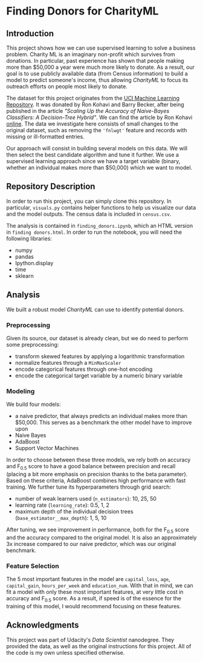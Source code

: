 # Finding Donors for CharityML

## Introduction

This project shows how we can use supervised learning to solve a business problem. Charity ML is 
an imaginary non-profit which survives from donations. In particular, past experience has shown
that people making more than $50,000 a year were much more likely to donate. As a result, our goal
is to use publicly available data (from Census information) to build a model to predict someone's
income, thus allowing _CharityML_ to focus its outreach efforts on people most likely to donate.

 The dataset for this project originates from the [UCI Machine Learning Repository](https://archive.ics.uci.edu/ml/datasets/Census+Income). 
 It was donated by Ron Kohavi and Barry Becker, after being published in the article 
 _"Scaling Up the Accuracy of Naive-Bayes Classifiers: A Decision-Tree Hybrid"_. 
 We can find the article by Ron Kohavi [online](https://www.aaai.org/Papers/KDD/1996/KDD96-033.pdf). 
 The data we investigate here consists of small changes to the original dataset, 
 such as removing the `'fnlwgt'` feature and records with missing or ill-formatted entries.
 
 Our approach will consist in building several models on this data. We will then
 select the best candidate algorithm and tune it further. We use a supervised learning approach since
 we have a target variable (binary, whether an individual makes more than $50,000) which we want to model.
 
 ## Repository Description
 
 In order to run this project, you can simply clone this repository. In particular, `visuals.py`
 contains helper functions to help us visualize our data and the model outputs. The census data
 is included in `census.csv`.
 
 The analysis is contained in `finding_donors.ipynb`, which an HTML version in `finding donors.html`.
 In order to run the notebook, you will need the following libraries:
 * numpy
 * pandas
 * Ipython.display
 * time
 * sklearn
 
 ## Analysis
 
 We built a robust model _CharityML_ can use to identify potential donors.
 
 ### Preprocessing
 
 Given its source, our dataset is already clean, but we do need to perform some preprocessing:
 * transform skewed features by applying a logarithmic transformation
 * normalize features through a `MinMaxScaler`
 * encode categorical features through one-hot encoding
 * encode the categorical target variable by a numeric binary variable
 
 ### Modeling
 
 We build four models:
 * a naive predictor, that always predicts an individual makes more than \$50,000. This serves
 as a benchmark the other model have to improve upon
 * Naive Bayes
 * AdaBoost
 * Support Vector Machines
 
 In order to choose between these three models, we rely both on accuracy and F<sub>0.5</sub> score 
 to have a good balance between precision and recall (placing a bit more emphasis on 
 precision thanks to the beta parameter). Based on these criteria, AdaBoost combines high performance with fast training. We
 further tune its hyperparameters through grid search:
 * number of weak learners used (`n_estimators`): 10, 25, 50
 * learning rate (`learning_rate`): 0.5, 1, 2
 * maximum depth of the individual decision trees (`base_estimator__max_depth`): 1, 5, 10
 
 After tuning, we see improvement in performance, both for the F<sub>0.5</sub> score and the accuracy compared
 to the original model. It is also an approximately 3x increase compared to our naive predictor, which
 was our original benchmark.
 
 ### Feature Selection
 
 The 5 most important features in the model are `capital_loss`, `age`, `capital_gain`, `hours_per_week`
 and `education_num`. With that in mind, we can fit a model with only these most important features, at very
 little cost in accuracy and F<sub>0.5</sub> score. As a result, if speed is of the essence for the training
 of this model, I would recommend focusing on these features.
 
 ## Acknowledgments
 
 This project was part of Udacity's _Data Scientist_ nanodegree. They provided the data, as well
 as the original instructions for this project. All of the code is my own unless specified otherwise.
 
 
